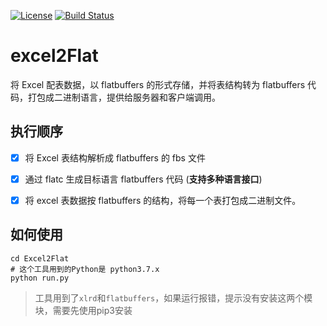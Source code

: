  [![License](https://img.shields.io/:license-apache-blue.svg)](https://opensource.org/licenses/Apache-2.0) 
 [![Build Status](https://www.travis-ci.org/xuyiwenak/excel2Flat.svg?branch=master)](https://www.travis-ci.org/xuyiwenak/excel2Flat)
# excel2Flat
将 Excel 配表数据，以 flatbuffers 的形式存储，并将表结构转为 flatbuffers 代码，打包成二进制语言，提供给服务器和客户端调用。

## 执行顺序

- [x] 将 Excel 表结构解析成 flatbuffers 的 fbs 文件

- [x] 通过 flatc 生成目标语言 flatbuffers 代码 (**支持多种语言接口**)

- [x] 将 excel 表数据按 flatbuffers 的结构，将每一个表打包成二进制文件。


## 如何使用
```
cd Excel2Flat
# 这个工具用到的Python是 python3.7.x
python run.py
```
> 工具用到了`xlrd`和`flatbuffers`，如果运行报错，提示没有安装这两个模块，需要先使用pip3安装
